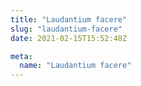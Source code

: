 ```yaml
---
title: "Laudantium facere"
slug: "laudantium-facere"
date: 2021-02-15T15:52:48Z

meta:
  name: "Laudantium facere"
---
```


